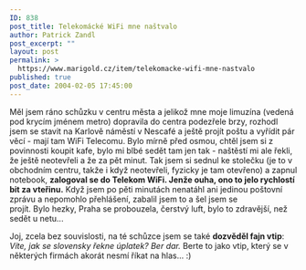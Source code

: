```yaml
---
ID: 838
post_title: Telekomácké WiFi mne naštvalo
author: Patrick Zandl
post_excerpt: ""
layout: post
permalink: >
  https://www.marigold.cz/item/telekomacke-wifi-mne-nastvalo
published: true
post_date: 2004-02-05 17:45:00
---
```

<P>Měl jsem ráno schůzku v centru města a jelikož mne moje limuzína (vedená pod krycím jménem metro) dopravila do centra podezřele brzy, rozhodl jsem se stavit na Karlově náměstí v Nescafé a ještě projít poštu a vyřídit pár věcí - mají tam WiFi Telecomu. Bylo mírně před osmou, chtěl jsem si z povinnosti koupit kafe, bylo mi blbé sedět tam jen tak - naštěstí mi ale řekli, že ještě neotevřeli a že za pět minut. Tak jsem si sednul ke stolečku (je to v obchodním centru, takže i když neotevřeli, fyzicky je tam otevřeno) a zapnul notebook, <STRONG>zalogoval se do Telekom WiFi. Jenže ouha, ono to jelo rychlostí bit za vteřinu.</STRONG> Když jsem po pěti minutách nenatáhl ani jedinou poštovní zprávu a nepomohlo přehlášení, zabalil jsem to a šel jsem se projít.&#160;Bylo&#160;hezky, Praha se probouzela, čerstvý luft, bylo to zdravější, než sedět u netu... </P>
<P>Joj, zcela bez souvislosti, na té schůzce jsem se také <STRONG>dozvěděl fajn vtip</STRONG>: <EM>Víte, jak se slovensky řekne úplatek? Ber dar.</EM> Berte to jako vtip, který se v některých firmách akorát nesmí říkat na hlas... :)</P>